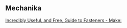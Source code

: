 ## Mechanika

[Incredibly Useful, and Free, Guide to Fasteners - Make:](https://makezine.com/article/workshop/incredibly-useful-free-guide-fasteners/)



